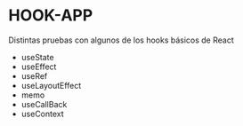 # HOOK-APP

Distintas pruebas con algunos de los hooks básicos de React
- useState
- useEffect
- useRef
- useLayoutEffect
- memo
- useCallBack
- useContext
